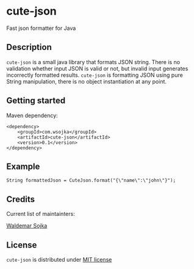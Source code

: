 # cute-json
Fast json formatter for Java

## Description

`cute-json` is a small java library that formats JSON string.
There is no validation whether input JSON is valid or not, but invalid input generates incorrectly formatted results.
`cute-json` is formatting JSON using pure String manipulation, there is no object instantiation at any point. 

## Getting started

Maven dependency:

    <dependency>
        <groupId>com.wsojka</groupId>
        <artifactId>cute-json</artifactId>
        <version>0.1</version>
    </dependency>

## Example

    String formattedJson = CuteJson.format("{\"name\":\"john\"}");

## Credits

Current list of maintainters:

[Waldemar Sojka](https://twitter.com/WaldemarSojka)

## License

`cute-json` is distributed under [MIT license](https://github.com/waso/cute-json/blob/develop/LICENSE.txt)